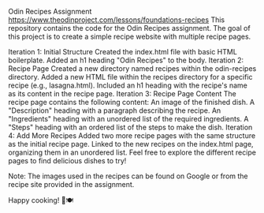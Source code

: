 Odin Recipes Assignment
https://www.theodinproject.com/lessons/foundations-recipes
This repository contains the code for the Odin Recipes assignment. The goal of this project is to create a simple recipe website with multiple recipe pages.

Iteration 1: Initial Structure
Created the index.html file with basic HTML boilerplate.
Added an h1 heading "Odin Recipes" to the body.
Iteration 2: Recipe Page
Created a new directory named recipes within the odin-recipes directory.
Added a new HTML file within the recipes directory for a specific recipe (e.g., lasagna.html).
Included an h1 heading with the recipe's name as its content in the recipe page.
Iteration 3: Recipe Page Content
The recipe page contains the following content:
An image of the finished dish.
A "Description" heading with a paragraph describing the recipe.
An "Ingredients" heading with an unordered list of the required ingredients.
A "Steps" heading with an ordered list of the steps to make the dish.
Iteration 4: Add More Recipes
Added two more recipe pages with the same structure as the initial recipe page.
Linked to the new recipes on the index.html page, organizing them in an unordered list.
Feel free to explore the different recipe pages to find delicious dishes to try!

Note: The images used in the recipes can be found on Google or from the recipe site provided in the assignment.

Happy cooking! 🍳🍽️
